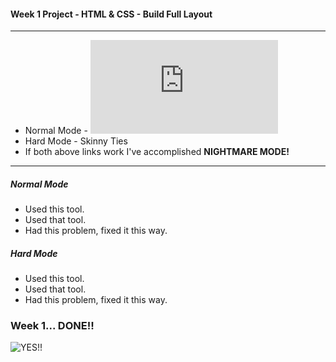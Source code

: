 #### Week 1 Project - HTML & CSS - Build Full Layout
---
* Normal Mode - ![Subscription Service](https://github.com/jjrajani/w1-Project/blob/master/index.html)
* Hard Mode - Skinny Ties
* If both above links work I've accomplished **NIGHTMARE MODE!**
---

##### Normal Mode
* Used this tool.
* Used that tool.
* Had this problem, fixed it this way.

##### Hard Mode
* Used this tool.
* Used that tool.
* Had this problem, fixed it this way.


### Week 1... DONE!!

![YES!!](http://66.media.tumblr.com/e2bc5115ad1c3711d301bd2c032c9f09/tumblr_mlz71pM6fE1rcy99do1_r1_500.gif)
